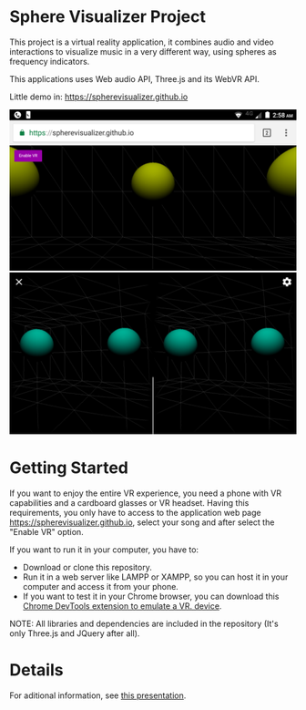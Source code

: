 # Sphere Visualizer Project

This project is a virtual reality application, it combines audio and video interactions to visualize music in a very different way, using spheres as frequency indicators. 

This applications uses Web audio API, Three.js and its WebVR API.

Little demo in: https://spherevisualizer.github.io


![](/src/img/example.png)
![](/src/img/exampleVR.png)


Getting Started
============
If you want to enjoy the entire VR experience, you need a phone with VR capabilities and a cardboard glasses or VR headset. Having this requirements, you only have to access to the application web page https://spherevisualizer.github.io, select your song and after select the "Enable VR" option.

If you want to run it in your computer, you have to:
  - Download or clone this repository.
  - Run it in a web server like LAMPP or XAMPP, so you can host it in your computer and access it from your phone.
  - If you want to test it in your Chrome browser, you can download this [Chrome DevTools extension to emulate a VR. device](https://chrome.google.com/webstore/detail/webvr-api-emulation/gbdnpaebafagioggnhkacnaaahpiefil).

NOTE: All libraries and dependencies are included in the repository (It's only Three.js and JQuery after all).


Details
============
For aditional information, see [this presentation](https://spherevisualizer.github.io/presentation).